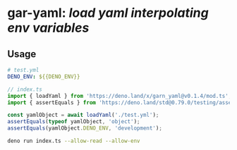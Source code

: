 <h1>gar-yaml:  <i>load yaml interpolating env variables</i> </h1>


<h2>Usage</h2>

```yaml
# test.yml
DENO_ENV: ${{DENO_ENV}}
```

```ts
// index.ts
import { loadYaml } from 'https://deno.land/x/garn_yaml@v0.1.4/mod.ts';
import { assertEquals } from 'https://deno.land/std@0.79.0/testing/asserts.ts';

const yamlObject = await loadYaml('./test.yml');
assertEquals(typeof yamlObject, 'object');
assertEquals(yamlObject.DENO_ENV, 'development');
```

```bash
deno run index.ts --allow-read --allow-env
```
